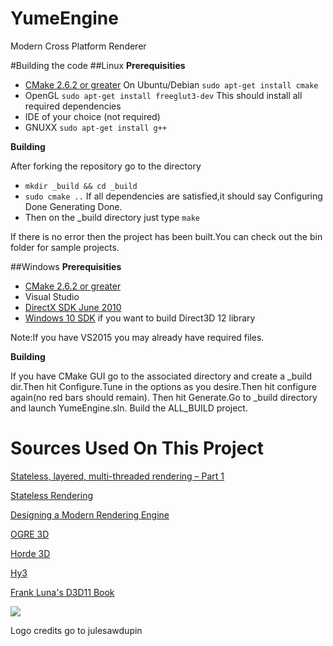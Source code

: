 # YumeEngine
Modern Cross Platform Renderer

#Building the code
##Linux
<b>Prerequisities</b>

- <a href="http://www.cmake.org/">CMake 2.6.2 or greater</a>
On Ubuntu/Debian
`sudo apt-get install cmake`
- OpenGL
`sudo apt-get install freeglut3-dev`
This should install all required dependencies
- IDE of your choice (not required)
- GNUXX `sudo apt-get install g++`

<b>Building</b>

After forking the repository go to the directory 
- `mkdir _build && cd _build`
- `sudo cmake ..`
If all dependencies are satisfied,it should say Configuring Done Generating Done.
- Then on the _build directory just type `make`

If there is no error then the project has been built.You can check out the bin folder for sample projects.

##Windows
<b>Prerequisities</b>

- <a href="http://www.cmake.org/">CMake 2.6.2 or greater</a>
- Visual Studio
- <a href="http://www.microsoft.com/en-us/download/details.aspx?id=6812">DirectX SDK June 2010</a>
- <a href="https://dev.windows.com/en-us/downloads/windows-10-sdk">Windows 10 SDK</a> if you want to build Direct3D 12 library

Note:If you have VS2015 you may already have required files.

<b>Building</b>

If you have CMake GUI go to the associated directory and create a _build dir.Then hit Configure.Tune in the options as you desire.Then hit configure again(no red bars should remain). Then hit Generate.Go to _build directory and launch YumeEngine.sln. Build the ALL_BUILD project.

# **Sources Used On This Project**

[Stateless, layered, multi-threaded rendering – Part 1](http://blog.molecular-matters.com/2014/11/06/stateless-layered-multi-threaded-rendering-part-1/ "Stateless, layered, multi-threaded rendering – Part 1")

[Stateless Rendering](http://jendrikillner.bitbucket.org/blog/blog/stateless_rendering/ "Stateless Rendering")

[Designing a Modern Rendering Engine](https://www.cg.tuwien.ac.at/research/publications/2007/bauchinger-2007-mre/bauchinger-2007-mre-Thesis.pdf "Designing a Modern Rendering Engine")

[OGRE 3D](http://www.ogre3d.org/)

[Horde 3D](http://www.horde3d.org/)

[Hy3](https://hieroglyph3.codeplex.com/)

[Frank Luna's D3D11 Book](http://www.amazon.com/Introduction-3D-Game-Programming-DirectX/dp/1936420228)

<img src = "http://i.imgur.com/mPVCTYw.png" />

Logo credits go to julesawdupin
